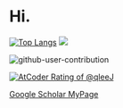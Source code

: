 
# Hi.

[![Top Langs](https://github-readme-stats.vercel.app/api/top-langs/?username=A-Ishibashi-2001&theme=tokyonight)](https://github.com/anuraghazra/github-readme-stats)
![](http://github-profile-summary-cards.vercel.app/api/cards/productive-time?username=A-Ishibashi-2001&theme=dracula&utcOffset=8)


![github-user-contribution](https://user-images.githubusercontent.com/89733374/214990671-c8bbab96-fe29-4cf2-b3f9-815c6bb5a21f.svg)

[![AtCoder Rating of @qleeJ](https://atrating.baoshuo.dev/rating?username=qleeJ&style=flat)](https://atcoder.jp/users/qleeJ)

[Google Scholar MyPage](https://scholar.google.co.jp/citations?user=8msooIIAAAAJ&hl=ja)
